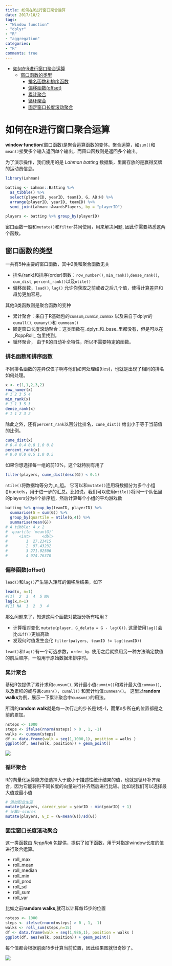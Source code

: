 ```yaml
---
title: 如何在R进行窗口聚合运算
date: 2017/10/2
tags:
- "Window function"
- "dplyr"
- "R"
- "aggregation"
categories:
- "R"
comments: true
---
```


<!-- @import "[TOC]" {cmd="toc" depthFrom=1 depthTo=6 orderedList=false} -->
<!-- code_chunk_output -->

* [如何在R进行窗口聚合运算](#如何在r进行窗口聚合运算)
	* [窗口函数的类型](#窗口函数的类型)
		* [排名函数和排序函数](#排名函数和排序函数)
		* [偏移函数(offset)](#偏移函数offset)
		* [累计聚合](#累计聚合)
		* [循环聚合](#循环聚合)
		* [固定窗口长度滚动聚合](#固定窗口长度滚动聚合)

<!-- /code_chunk_output -->

# 如何在R进行窗口聚合运算

**window function**(窗口函数)是聚合运算函数的变体。聚合运算，如`sum()`和`mean()`接受多个输入返回单个输出，而窗口函数则是返回多个输出。

为了演示操作，我们使用的是 _Lahman batting_ 数据集，里面存放的是赢得奖牌的运动员信息。

```r
library(Lahman)

batting <- Lahman::Batting %>%
  as_tibble() %>%
  select(playerID, yearID, teamID, G, AB:H) %>%
  arrange(playerID, yearID, teamID) %>%
  semi_join(Lahman::AwardsPlayers, by = "playerID")

players <- batting %>% group_by(playerID)
```

窗口函数一般和`mutate()`和`filter`共同使用，用来解决问题, 因此你需要熟悉这两个函数。

## 窗口函数的类型

一共有5种主要的窗口函数，其中2类和聚合函数无关

- 排名(rank)和排序(order)函数：`row_number()`, `min_rank()`,`dense_rank()`, `cum_dist`, `percent_rank()`以及`ntile()`
- 偏移函数，`lead()`, `lag()` 允许你获取之前或者之后几个值，使得计算差异和趋势更加容易。

其他3类函数则是聚合函数的变种

- 累计聚合：来自于R基础包的`cumsum`,`cummin`,`cummax` 以及来自于dplyr的`cumall()`, `cumany()`和 `cummean()`
- 固定窗口长度滚动聚合：这类函数在_dplyr_和_base_里都没有，但是可以在_RcppRoll_ 包里找到。
- 循环聚合， 由于R的自动补全特性，所以不需要特定的函数。

### 排名函数和排序函数

不同排名函数的差异仅仅子啊与他们如何处理结(ties)，也就是出现了相同的排名如何处理。

```r
x <- c(1,1,2,3,2)
row_numer(x)
# 1 2 3 5 4
min_rank(x)
# 1 1 3 5 3
dense_rank(x)
# 1 1 2 3 2
```

除此之外，还有`percent_rank`以百分比排名，`cune_dist()` 给出小于等于当前值的比例。

```r
cume_dist(x)
# 0.4 0.4 0.8 1.0 0.8
percent_rank(x)
# 0.0 0.0 0.5 1.0 0.5
```

如果你想选择每一组的前10%，这个就特别有用了

```r
filter(players, cume_dist(desc(G)) < 0.1)
```

`ntile()`将数据均等分为_n_组。 它可以和`mutate()`连用将数据分为多个小组()buckets，用于进一步的汇总。比如说，我们可以使用`ntile()`将同一个队伍里的players分为4个排序组，然后计算每个小组的平均游戏数

```r
batting %>% group_by(teamID, playerID) %>%
  summarise(G = sum(G)) %>%
  group_by(quartile = ntile(G,4)) %>%
  summarise(mean(G))
# A tibble: 4 x 2
#  quartile `mean(G)`
#     <int>     <dbl>
#        1  27.23415
#        2  97.43232
#        3 271.02506
#        4 974.76370
```

### 偏移函数(offset)

`lead()`和`lag()`产生输入矩阵的偏移后结果，如下

```r
lead(x, n=1)
#[1]  2  3  4  5 NA
lag(x,n=1)
#[1] NA  1  2  3  4
```

那么问题来了，知道这两个函数对数据分析有啥用？

- 计算相对变化 `mutate(player, G_delata = G - lag(G))`. 这里使用`lag()`会比`diff()`更加高效
- 发现何时值发生变化 `filter(palyers, teamID != lag(teamID))`

`lead()`和`lag()`有一个可选参数，`order_by`. 使用之后就换用另一种方法确定数值的前后顺序，一般用于原始数据未排序时。

### 累计聚合

基础R包提供了累计求和`cumsum()`, 累计最小值`cummin()`和累计最大值`cummax()`, 以及累积的或与且`cuman()`，`cumall()` 和累计均值`cummean()`。 这里以**random walks**为例，展示一下累计聚合中`cumsum()`的用法。

所谓的**random walk**就是每一次行走的步长是1或-1，而第n步所在的位置都是之前的累加。

```r
nsteps <- 1000
steps <- ifelse(rnorm(nsteps) > 0 , 1, -1)
walks <- cumsum(steps)
df <- data.frame(walk = seq(1,1000,1), position = walks )
ggplot(df, aes(walk, position)) + geom_point()
```

![](../../Pictures/random_walks.png)

### 循环聚合

R的向量化运算能方便选择大于或小于描述性统计结果的值，也就是循环补齐聚合，因为它能将将不同长度的向量进行补齐然后进行比较。比如说我们可以选择最大值或最小值

```r
# 添加职业生涯
mutate(players, career_year = yearID - min(yearID) + 1)
# 计算z-scores
mutate(players, G_z = (G-mean(G))/sd(G))
```

### 固定窗口长度滚动聚合

这一类函数由 _RcppRoll_ 包提供，提供了如下函数，用于对指定window长度的值进行聚合运算。

- roll_max
- roll_mean
- roll_median
- roll_min
- roll_prod
- roll_sd
- roll_sum
- roll_var

比如之前**ramdom walks**,就可以计算每15步的位置

```r
nsteps <- 1000
steps <- ifelse(rnorm(nsteps) > 0 , 1, -1)
walks <- roll_sum(steps,n=15)
df <- data.frame(walk = seq(1,986,1), position = walks )
ggplot(df, aes(walk, position)) + geom_point()
```

每个值都会根据前面15步计算当前位置，因此结果图就很奇妙了。

![](../../Pictures/roll_function.png)